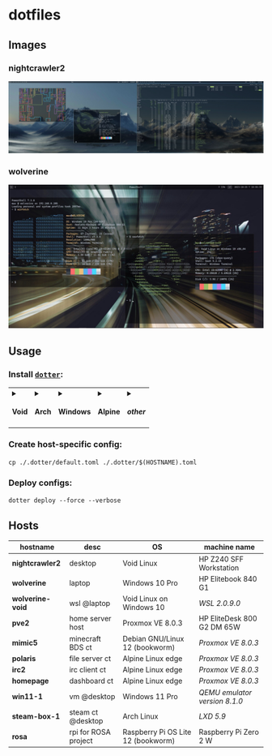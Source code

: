 # dotfiles

## Images

### nightcrawler2

![nightcrawler2](./images/nightcrawler2.jpg)

### wolverine

![wolverine](./images/wolverine.jpg)

## Usage

### Install [`dotter`](https://github.com/SuperCuber/dotter):

<table>
  <tr>
    <td>
      <details><summary><h4>Void</h4></summary><pre># cd ~/source/void-packages<br># git checkout add_dotter<br>./xbps-src pkg dotter<br>xi -y dotter</pre></details>
    </td>
    <td>
      <details><summary><h4>Arch</h4></summary><pre>yay -S dotter-rs-bin</pre></details>
    </td>
    <td>
      <details><summary><h4>Windows</h4></summary><pre>scoop install dotter</pre></details>
    </td>
    <td>
      <details><summary><h4>Alpine</h4></summary><pre>apk add wget<br>wget https://github.com/SuperCuber/dotter/releases/latest/download/dotter<br>mv ./dotter /usr/local/bin/<br>chmod 755 /usr/local/bin/dotter</pre></details>
    </td>
    <td>
      <details><summary><h4><i>other</i></h4></summary><pre>wget https://github.com/SuperCuber/dotter/releases/latest/download/dotter<br>sudo mv ./dotter /usr/local/bin/<br>sudo chmod 755 /usr/local/bin/dotter</pre></details>
    </td>
  </tr>
</table>

### Create host-specific config:

```shell
cp ./.dotter/default.toml ./.dotter/$(HOSTNAME).toml
```

### Deploy configs:

```shell
dotter deploy --force --verbose
```

## Hosts

| hostname             | desc                  | OS                                    | machine name                  |
| -------------------- | --------------------- | ------------------------------------- | ----------------------------- |
| **nightcrawler2**    | desktop               | Void Linux                            | HP Z240 SFF Workstation       |
| **wolverine**        | laptop                | Windows 10 Pro                        | HP Elitebook 840 G1           |
| **wolverine-void**   | wsl @laptop           | Void Linux on Windows 10              | *WSL 2.0.9.0*                 |
| **pve2**             | home server host      | Proxmox VE 8.0.3                      | HP EliteDesk 800 G2 DM 65W    |
| **mimic5**           | minecraft BDS ct      | Debian GNU/Linux 12 (bookworm)        | *Proxmox VE 8.0.3*            |
| **polaris**          | file server ct        | Alpine Linux edge                     | *Proxmox VE 8.0.3*            |
| **irc2**             | irc client ct         | Alpine Linux edge                     | *Proxmox VE 8.0.3*            |
| **homepage**         | dashboard ct          | Alpine Linux edge                     | *Proxmox VE 8.0.3*            |
| **win11-1**          | vm @desktop           | Windows 11 Pro                        | *QEMU emulator version 8.1.0* |
| **steam-box-1**      | steam ct @desktop     | Arch Linux                            | *LXD 5.9*                     |
| **rosa**             | rpi for ROSA project  | Raspberry Pi OS Lite 12 (bookworm)    | Raspberry Pi Zero 2 W         |
